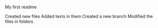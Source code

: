My first readme

Created new files 
Added texts in them
Created a new branch
Modified the files in folders
